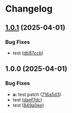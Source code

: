 # Changelog

## [1.0.1](https://github.com/tepzilon/test-release-please/compare/a@v1.0.0...a-v1.0.1) (2025-04-01)


### Bug Fixes

* test ([db87ccb](https://github.com/tepzilon/test-release-please/commit/db87ccb4fb05844a04776d6f243933e0e77d2845))

## 1.0.0 (2025-04-01)


### Bug Fixes

* **a:** test patch ([716a5d3](https://github.com/tepzilon/test-release-please/commit/716a5d3c6244a11aa6c93af662524ff34d21dc1d))
* test ([daef7dc](https://github.com/tepzilon/test-release-please/commit/daef7dc6f67a7b2c92301473b56b2f12c6914712))
* test ([849a0ee](https://github.com/tepzilon/test-release-please/commit/849a0eee4e6865f1beadfc39d9d361afbb152f4d))
